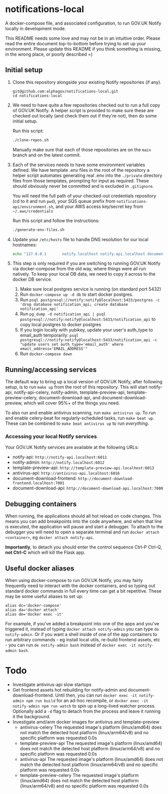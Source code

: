 # notifications-local
A docker-compose file, and associated configuration, to run GOV.UK Notify locally in development mode.

This README needs some love and may not be in an intuitive order. Please read the entire document top-to-bottom before trying to set up your environment. Please update this README if you think something is missing, in the wrong place, or poorly described =)

## Initial setup

1) Clone this repository alongside your existing Notify repositories (if any).
    ```
    git@github.com:alphagov/notifications-local.git
    cd notifications-local
    ```

2) We need to have quite a few repositories checked out to run a full copy of GOV.UK Notify. A helper script is provided to make sure these are checked out locally (and check them out if they're not), then do some initial setup.

    Run this script:
    ```bash
    ./clone-repos.sh
    ```

    Manually make sure that each of those repositories are on the `main` branch and on the latest commit.

3) Each of the services needs to have some environment variables defined. We have template .env files in the root of the repository a helper script automates generating real .env into the `./private` directory files from those templates, prompting for input as required. These should obviously never be committed and is excluded in `.gitignore`.

    You will need the full path of your checked-out credentials repository (cd to it and run `pwd`), your SQS queue prefix from `notifications-api/environment.sh`, and your AWS access key/secret key from `~/.aws/credentials` 
  
    Run this script and follow the instructions:
    ```bash
    ./generate-env-files.sh
    ```

5) Update your `/etc/hosts` file to handle DNS resolution for our local hostnames:

    ```bash
    echo "127.0.0.1       notify.localhost notify-api.localhost document-download-api.localhost document-download-frontend.localhost template-preview-api.localhost antivirus-api.localhost" | sudo tee -a /etc/hosts
    ```

4) This step is only required if you are switching to running GOV.UK Notify via docker-compose from the old way, where things were all run natively. To keep your local DB data, we need to copy it across to the docker DB service.
   1) Make sure local postgres service is running (on standard port 5432)
   2) Run `docker-compose up -d db` to start docker postgres.
   3) Run `psql postgresql://notify:notify@localhost:5433/postgres -c 'drop database notification_api; create database notification_api'`
   4) Run `pg_dump -d notification_api | psql postgresql://notify:notify@localhost:5433/notification_api` to copy local postgres to docker postgres
   5) If you login locally with yubikey, update your user's auth_type to email_auth temporarily: `psql postgresql://notify:notify@localhost:5433/notification_api -c "update users set auth_type='email_auth' where email_address='EMAIL_ADDRESS'"`
   6) Run `docker-compose down`

## Running/accessing services

The default way to bring up a local version of GOV.UK Notify, after following setup, is to run `make up` from the root of this repository. This will start notify-api, notify-api-celery, notify-admin, template-preview-api, template-preview-celery, document-download-api, and document-download-preview, which will cover 95%+ of the things you need.

To also run and enable antivirus scanning, run `make antivirus up`. To run and enable celery-beat for regularly-scheduled tasks, run `make beat up`. These can be combined to `make beat antivirus up` to run *everything*.

### Accessing your local Notify services

Your GOV.UK Notify services are available at the following URLs:

 - notify-api: `http://notify-api.localhost:6011`
 - notify-admin: `http://notify.localhost:6012`
 - template-preview-api: `http://template-preview-api.localhost:6013`
 - antivirus-api: `http://antivirus-api.localhost:6016`
 - document-download-frontend: `http://document-download-frontend.localhost:7001`
 - document-download-api: `http://document-download-api.localhost:7000`

## Debugging containers

When running, the applications should all hot reload on code changes. This means you can add breakpoints into the code anywhere, and when that line is executed, the application will pause and start a debugger. To attach to the debugger you will need to open a separate terminal and run `docker attach <container>`, eg `docker attach notify-api`.

**Importantly**, to detach you should enter the control sequence Ctrl-P Ctrl-Q, **not Ctrl-C** which will kill the Flask app.

## Useful docker aliases

When using docker-compose to run GOV.UK Notify, you may fairly frequently need to interact with the docker containers, and so typing out standard docker commands in full every time can get a bit repetitive. These may be some useful aliases to set up:

```
alias dc='docker-compose'
alias da='docker attach'
alias de='docker exec -it'
```

For example, if you've added a breakpoint into one of the apps and you've triggered it, instead of typing `docker attach notify-admin` you can type `da notify-admin`. Or if you want a shell inside of one of the app containers to run arbitrary commands - eg install local utils, re-build frontend assets, etc - you can run `de notify-admin bash` instead of `docker exec -it notify-admin bash`.

# Todo

* Investigate antivirus-api slow startups
* Get frontend assets hot rebuilding for notify-admin and document-download-frontend. Until then, you can run `docker exec -it notify-admin npm run build` for an ad-hoc recompile, or `docker exec -it notify-admin npm run watch` to spin up a long-lived watcher process. Optionally add a `-d` flag to detach from the process and leave it running it the background. 
* Investigate amd/arm docker images for antivirus and template-preview
  * antivirus-celery The requested image's platform (linux/amd64) does not match the detected host platform (linux/arm64/v8) and no specific platform was requested        0.0s
  * template-preview-api The requested image's platform (linux/amd64) does not match the detected host platform (linux/arm64/v8) and no specific platform was requested    0.0s
  * antivirus-api The requested image's platform (linux/amd64) does not match the detected host platform (linux/arm64/v8) and no specific platform was requested           0.0s
  * template-preview-celery The requested image's platform (linux/amd64) does not match the detected host platform (linux/arm64/v8) and no specific platform was requested 0.0s

